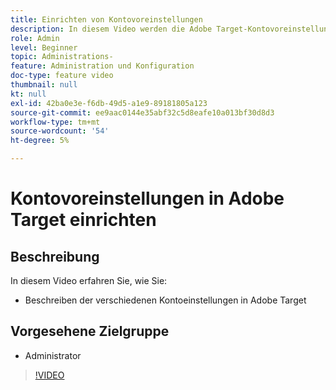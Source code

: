 ```yaml
---
title: Einrichten von Kontovoreinstellungen
description: In diesem Video werden die Adobe Target-Kontovoreinstellungen beschrieben. In diesem Video finden Sie Beispiele dafür, wie verschiedene Einstellungen sich auf Adobe Target auswirken.
role: Admin
level: Beginner
topic: Administrations-
feature: Administration und Konfiguration
doc-type: feature video
thumbnail: null
kt: null
exl-id: 42ba0e3e-f6db-49d5-a1e9-89181805a123
source-git-commit: ee9aac0144e35abf32c5d8eafe10a013bf30d8d3
workflow-type: tm+mt
source-wordcount: '54'
ht-degree: 5%

---
```


# Kontovoreinstellungen in Adobe Target einrichten

## Beschreibung

In diesem Video erfahren Sie, wie Sie:

* Beschreiben der verschiedenen Kontoeinstellungen in Adobe Target

## Vorgesehene Zielgruppe

* Administrator

>[!VIDEO](https://video.tv.adobe.com/v/17379/?quality=12)
